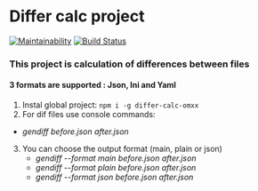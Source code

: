 # Differ calc project
[![Maintainability](https://api.codeclimate.com/v1/badges/463bc0ea7c3e3fcafc8f/maintainability)](https://codeclimate.com/github/orlovmaxxim/project-lvl2-s225/maintainability)
[![Build Status](https://travis-ci.org/orlovmaxxim/project-lvl2-s225.svg?branch=master)](https://travis-ci.org/orlovmaxxim/project-lvl2-s225)

### This project is сalculation of differences between files
#### 3 formats are supported : Json, Ini and Yaml

1. Instal global project: ```npm i -g differ-calc-omxx```
2. For dif files use console commands:
  - _gendiff before.json after.json_
3. You can choose the output format (main, plain or json)
    - _gendiff --format main before.json after.json_
    - _gendiff --format plain before.json after.json_
    - _gendiff --format json before.json after.json_